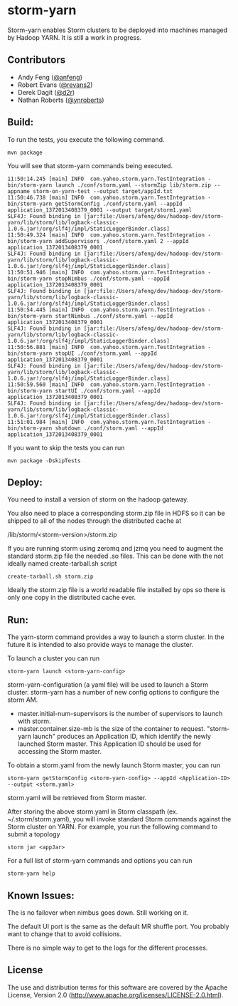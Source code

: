 <!--
  Copyright (c) 2013 Yahoo! Inc. All Rights Reserved.

  Licensed under the Apache License, Version 2.0 (the "License");
  you may not use this file except in compliance with the License.
  You may obtain a copy of the License at

    http://www.apache.org/licenses/LICENSE-2.0

  Unless required by applicable law or agreed to in writing, software
  distributed under the License is distributed on an "AS IS" BASIS,
  WITHOUT WARRANTIES OR CONDITIONS OF ANY KIND, either express or implied.
  See the License for the specific language governing permissions and
  limitations under the License. See accompanying LICENSE file.
-->
storm-yarn
=================
Storm-yarn enables Storm clusters to be deployed into machines managed by Hadoop YARN.  It is still a work
in progress.


## Contributors

* Andy Feng ([@anfeng](https://github.com/anfeng))
* Robert Evans ([@revans2](https://github.com/revans2))
* Derek Dagit ([@d2r](https://github.com/d2r))
* Nathan Roberts ([@ynroberts](https://github.com/ynroberts))

## Build:

To run the tests,  you execute the following command. 

    mvn package

You will see that storm-yarn commands being executed.
<pre><code>11:50:14.245 [main] INFO  com.yahoo.storm.yarn.TestIntegration - bin/storm-yarn launch ./conf/storm.yaml --stormZip lib/storm.zip --appname storm-on-yarn-test --output target/appId.txt
11:50:46.738 [main] INFO  com.yahoo.storm.yarn.TestIntegration - bin/storm-yarn getStormConfig ./conf/storm.yaml --appId application_1372013408379_0001 --output target/storm1.yaml
SLF4J: Found binding in [jar:file:/Users/afeng/dev/hadoop-dev/storm-yarn/lib/storm/lib/logback-classic-1.0.6.jar!/org/slf4j/impl/StaticLoggerBinder.class]
11:50:49.324 [main] INFO  com.yahoo.storm.yarn.TestIntegration - bin/storm-yarn addSupervisors ./conf/storm.yaml 2 --appId application_1372013408379_0001
SLF4J: Found binding in [jar:file:/Users/afeng/dev/hadoop-dev/storm-yarn/lib/storm/lib/logback-classic-1.0.6.jar!/org/slf4j/impl/StaticLoggerBinder.class]
11:50:51.946 [main] INFO  com.yahoo.storm.yarn.TestIntegration - bin/storm-yarn stopNimbus ./conf/storm.yaml --appId application_1372013408379_0001
SLF4J: Found binding in [jar:file:/Users/afeng/dev/hadoop-dev/storm-yarn/lib/storm/lib/logback-classic-1.0.6.jar!/org/slf4j/impl/StaticLoggerBinder.class]
11:50:54.445 [main] INFO  com.yahoo.storm.yarn.TestIntegration - bin/storm-yarn startNimbus ./conf/storm.yaml --appId application_1372013408379_0001
SLF4J: Found binding in [jar:file:/Users/afeng/dev/hadoop-dev/storm-yarn/lib/storm/lib/logback-classic-1.0.6.jar!/org/slf4j/impl/StaticLoggerBinder.class]
11:50:56.881 [main] INFO  com.yahoo.storm.yarn.TestIntegration - bin/storm-yarn stopUI ./conf/storm.yaml --appId application_1372013408379_0001
SLF4J: Found binding in [jar:file:/Users/afeng/dev/hadoop-dev/storm-yarn/lib/storm/lib/logback-classic-1.0.6.jar!/org/slf4j/impl/StaticLoggerBinder.class]
11:50:59.560 [main] INFO  com.yahoo.storm.yarn.TestIntegration - bin/storm-yarn startUI ./conf/storm.yaml --appId application_1372013408379_0001
SLF4J: Found binding in [jar:file:/Users/afeng/dev/hadoop-dev/storm-yarn/lib/storm/lib/logback-classic-1.0.6.jar!/org/slf4j/impl/StaticLoggerBinder.class]
11:51:01.984 [main] INFO  com.yahoo.storm.yarn.TestIntegration - bin/storm-yarn shutdown ./conf/storm.yaml --appId application_1372013408379_0001
</code></pre>

If you want to skip the tests you can run

    mvn package -DskipTests

## Deploy:

You need to install a version of storm on the hadoop gateway.

You also need to place a corresponding storm.zip file in HDFS so it can be
shipped to all of the nodes through the distributed cache at

/lib/storm/&lt;storm-version&gt;/storm.zip

If you are running storm using zeromq and jzmq you need to augment the standard
storm.zip file the needed .so files. This can be done with the not ideally
named create-tarball.sh script

    create-tarball.sh storm.zip

Ideally the storm.zip file is a world readable file installed by ops so there is
only one copy in the distributed cache ever.

## Run:

The yarn-storm command provides a way to launch a storm cluster.  In the future
it is intended to also provide ways to manage the cluster.

To launch a cluster you can run

    storm-yarn launch <storm-yarn-config>

storm-yarn-configuration (a yaml file) will be used to launch a Storm cluster.
storm-yarn has a number of new config options to configure the storm AM.
   * master.initial-num-supervisors is the number of supervisors to launch with storm.
   * master.container.size-mb is the size of the container to request.
"storm-yarn launch" produces an Application ID, which identify the newly launched Storm master.
This Application ID should be used for accessing the Storm master.

To obtain a storm.yaml from the newly launch Storm master, you can run

    storm-yarn getStormConfig <storm-yarn-config> --appId <Application-ID> --output <storm.yaml>

storm.yaml will be retrieved from Storm master.  

After storing the above storm.yaml in Storm classpath (ex. ~/.storm/storm.yaml), you will 
invoke standard Storm commands against the Storm cluster on YARN. For example, you run 
the following command to submit a topology

    storm jar <appJar>

For a full list of storm-yarn commands and options you can run

    storm-yarn help

## Known Issues:

The is no failover when nimbus goes down. Still working on it.

The default UI port is the same as the default MR shuffle port.  You
probably want to change that to avoid collisions.

There is no simple way to get to the logs for the different processes.

## License

The use and distribution terms for this software are covered by the
Apache License, Version 2.0 (http://www.apache.org/licenses/LICENSE-2.0.html).

